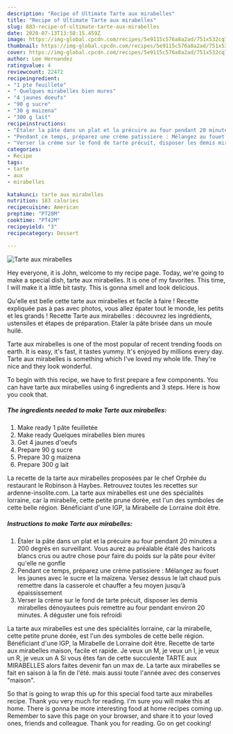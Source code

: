 ```yaml
---
description: "Recipe of Ultimate Tarte aux mirabelles"
title: "Recipe of Ultimate Tarte aux mirabelles"
slug: 883-recipe-of-ultimate-tarte-aux-mirabelles
date: 2020-07-13T13:58:15.459Z
image: https://img-global.cpcdn.com/recipes/5e9115c576a8a2ad/751x532cq70/tarte-aux-mirabelles-photo-principale-de-la-recette.jpg
thumbnail: https://img-global.cpcdn.com/recipes/5e9115c576a8a2ad/751x532cq70/tarte-aux-mirabelles-photo-principale-de-la-recette.jpg
cover: https://img-global.cpcdn.com/recipes/5e9115c576a8a2ad/751x532cq70/tarte-aux-mirabelles-photo-principale-de-la-recette.jpg
author: Lee Hernandez
ratingvalue: 4
reviewcount: 22472
recipeingredient:
- "1 pte feuillete"
- " Quelques mirabelles bien mures"
- "4 jaunes doeufs"
- "90 g sucre"
- "30 g maizena"
- "300 g lait"
recipeinstructions:
- "Étaler la pâte dans un plat et la précuire au four pendant 20 minutes a 200 degrés en surveillant. Vous aurez au préalable étalé des haricots blancs crus ou autre chose pour faire du poids sur la pâte pour éviter qu&#39;elle ne gonfle"
- "Pendant ce temps, préparez une crème patissiere : Mélangez au fouet les jaunes avec le sucre et la maïzena. Versez dessus le lait chaud puis remettre dans la casserole et chauffer a feu moyen jusqu’à épaississement"
- "Verser la crème sur le fond de tarte précuit, disposer les demis mirabelles dénoyautees puis remettre au four pendant environ 20 minutes. A déguster une fois refroidi"
categories:
- Recipe
tags:
- tarte
- aux
- mirabelles

katakunci: tarte aux mirabelles 
nutrition: 183 calories
recipecuisine: American
preptime: "PT28M"
cooktime: "PT42M"
recipeyield: "3"
recipecategory: Dessert

---
```



![Tarte aux mirabelles](https://img-global.cpcdn.com/recipes/5e9115c576a8a2ad/751x532cq70/tarte-aux-mirabelles-photo-principale-de-la-recette.jpg)

Hey everyone, it is John, welcome to my recipe page. Today, we're going to make a special dish, tarte aux mirabelles. It is one of my favorites. This time, I will make it a little bit tasty. This is gonna smell and look delicious.

Qu&#39;elle est belle cette tarte aux mirabelles et facile à faire ! Recette expliquée pas à pas avec photos, vous allez épater tout le monde, les petits et les grands ! Recette Tarte aux mirabelles : découvrez les ingrédients, ustensiles et étapes de préparation. Etaler la pâte brisée dans un moule huilé.

Tarte aux mirabelles is one of the most popular of recent trending foods on earth. It is easy, it's fast, it tastes yummy. It's enjoyed by millions every day. Tarte aux mirabelles is something which I've loved my whole life. They're nice and they look wonderful.


To begin with this recipe, we have to first prepare a few components. You can have tarte aux mirabelles using 6 ingredients and 3 steps. Here is how you cook that.

<!--inarticleads1-->

##### The ingredients needed to make Tarte aux mirabelles:

1. Make ready 1 pâte feuilletée
1. Make ready  Quelques mirabelles bien mures
1. Get 4 jaunes d&#39;oeufs
1. Prepare 90 g sucre
1. Prepare 30 g maizena
1. Prepare 300 g lait


La recette de la tarte aux mirabelles proposées par le chef Orphée du restaurant le Robinson à Haybes. Retrouvez toutes les recettes sur ardenne-insolite.com. La tarte aux mirabelles est une des spécialités lorraine, car la mirabelle, cette petite prune dorée, est l&#39;un des symboles de cette belle région. Bénéficiant d&#39;une IGP, la Mirabelle de Lorraine doit être. 

<!--inarticleads2-->

##### Instructions to make Tarte aux mirabelles:

1. Étaler la pâte dans un plat et la précuire au four pendant 20 minutes a 200 degrés en surveillant. Vous aurez au préalable étalé des haricots blancs crus ou autre chose pour faire du poids sur la pâte pour éviter qu&#39;elle ne gonfle
1. Pendant ce temps, préparez une crème patissiere : Mélangez au fouet les jaunes avec le sucre et la maïzena. Versez dessus le lait chaud puis remettre dans la casserole et chauffer a feu moyen jusqu’à épaississement
1. Verser la crème sur le fond de tarte précuit, disposer les demis mirabelles dénoyautees puis remettre au four pendant environ 20 minutes. A déguster une fois refroidi


La tarte aux mirabelles est une des spécialités lorraine, car la mirabelle, cette petite prune dorée, est l&#39;un des symboles de cette belle région. Bénéficiant d&#39;une IGP, la Mirabelle de Lorraine doit être. Recette de tarte aux mirabelles maison, facile et rapide. Je veux un M, je veux un I, je veux un R, je veux un A Si vous êtes fan de cette succulente TARTE aux MIRABELLES alors faites devenir fan un max de. La tarte aux mirabelles se fait en saison à la fin de l&#39;été. mais aussi toute l&#39;année avec des conserves &#34;maison&#34;. 

So that is going to wrap this up for this special food tarte aux mirabelles recipe. Thank you very much for reading. I'm sure you will make this at home. There is gonna be more interesting food at home recipes coming up. Remember to save this page on your browser, and share it to your loved ones, friends and colleague. Thank you for reading. Go on get cooking!
